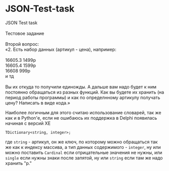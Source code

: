 # JSON-Test-task
 JSON Test task<br />
<br />
Тестовое задание <br />
<br />
Второй вопрос:<br />
«2. Есть набор данных (артикул - цена), например:<br />
<br />
16605.3		1499р<br />
16605.4		1599р<br />
16608		999р<br />
и тд<br />
<br />
Вы их откуда то получили единожды. А дальше вам надо будет к ним постоянно обращаться из разных функций. Как вы будете их хранить (на период работы программы) и как по определнному артикулу получать цену? Написать в виде кода.»<br />

Наиболее логичным для этого считаю использование словарей, так же как и в Python'е, если не ошибаюсь их поддержка в Delphi появилась начиная с версий XE<br />
```
TDictionary<string, integer>;
```
где ```string``` - артикул, он же ключ, по которому можно обращаться так же как к индексу массива, а тип данных содержимого - ```integer```, ну или можно поставить ```Cardinal``` если отрицательные значения не нужны, или ```single``` если нужны знаки после запятой, ну или ```string``` если там же надо хранить "р."<br />
